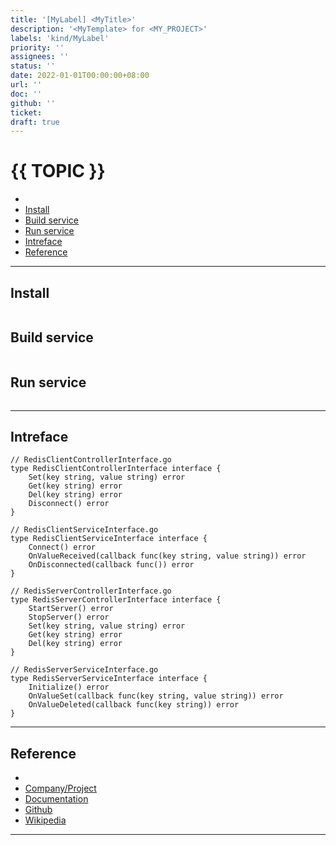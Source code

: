 ```yaml
---
title: '[MyLabel] <MyTitle>'
description: '<MyTemplate> for <MY_PROJECT>'
labels: 'kind/MyLabel'
priority: ''
assignees: ''
status: ''
date: 2022-01-01T00:00:00+08:00
url: ''
doc: ''
github: ''
ticket:
draft: true
---
```


# {{ TOPIC }} <!-- omit in toc -->

- [](#)
- [Install](#install)
- [Build service](#build-service)
- [Run service](#run-service)
- [Intreface](#intreface)
- [Reference](#reference)

---

## [](<URL>)

## Install

```bash

```

## Build service

```bash

```

## Run service

```bash

```

---

## Intreface

```golang
// RedisClientControllerInterface.go
type RedisClientControllerInterface interface {
    Set(key string, value string) error
    Get(key string) error
    Del(key string) error
    Disconnect() error
}
```

```golang
// RedisClientServiceInterface.go
type RedisClientServiceInterface interface {
    Connect() error
    OnValueReceived(callback func(key string, value string)) error
    OnDisconnected(callback func()) error
}
```

```golang
// RedisServerControllerInterface.go
type RedisServerControllerInterface interface {
    StartServer() error
    StopServer() error
    Set(key string, value string) error
    Get(key string) error
    Del(key string) error
}
```

```golang
// RedisServerServiceInterface.go
type RedisServerServiceInterface interface {
    Initialize() error
    OnValueSet(callback func(key string, value string)) error
    OnValueDeleted(callback func(key string)) error
}
```

---

## Reference

- [](<URL>)
- [Company/Project](<https://{{ GITHUB_PROJECT }}.io/>)
- [Documentation](<https://{{ GITHUB_PROJECT }}.io/doc>)
- [Github](<https://github.com/{{ GITHUB_USER }}/{{ GITHUB_PROJECT }}>)
- [Wikipedia](<https://en.wikipedia.org/wiki/{{ TOPIC }}>)

---
